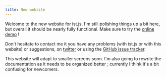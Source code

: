 ```yaml
---
title: New website
---
```

Welcome to the new website for ist.js.  I'm still polishing things up a bit here, but overall it should be nearly fully functional.  Make sure to try the [online demo](online.html) !

Don't hesitate to contact me it you have any problems (with ist.js or with this website) or suggestions, on [twitter](http://twitter.com/njoyard) or using the [GitHub issue tracker](https://github.com/njoyard/ist/issues).

This website will adapt to smaller screens soon. I'm also going to rewrite the documentation as it needs to be organized better ; currently I think it's a bit confusing for newcomers.